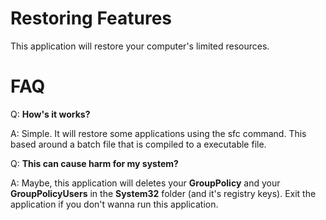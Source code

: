 # Restoring Features
This application will restore your computer's limited resources.

# FAQ

Q: **How's it works?**

A: Simple. It will restore some applications using the sfc command. This based around a batch file that is compiled to a executable file.


Q: **This can cause harm for my system?**

A: Maybe, this application will deletes your **GroupPolicy** and your **GroupPolicyUsers** in the **System32** folder (and it's registry keys).
Exit the application if you don't wanna run this application.
